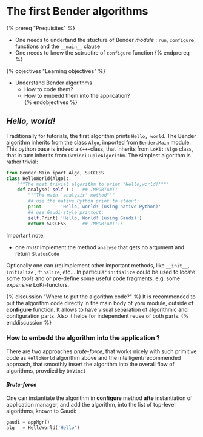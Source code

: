 # The first Bender algorithms 

{% prereq "Prequisites" %}
* One needs to undertand the stucture of Bender _module_ : `run`, `configure` functions 
and the `__main__` clause
* One needs to know the sctructire of `configure` function
{% endprereq %}

{% objectives "Learning objectives" %}
* Understand Bender algorithms
  * How to code them?
  * How to embedd them into the application?  
{% endobjectives %}


## _Hello, world!_ 

Traditionally for tutorials, the first algorithm prints `Hello, world`. 
The Bender algorithm inherits from the class `Algo`,  imported from `Bender.Main` module.
This python base is indeed a `C++`-class, that inherits from 
`LoKi::Algo` class, that in turn inherits from `DaVinciTupleAlgorithm`. 
The simplest algorithm is rather trivial:
```python
from Bender.Main iport Algo, SUCCESS 
class HelloWorld(Algo):
    """The most trivial algorithm to print 'Hello,world!'"""
    def analyse( self ) :   ## IMPORTANT! 
        """The main 'analysis' method"""        
        ## use the native Python print to stdout:
        print       'Hello, world! (using native Python)'
        ## use Gaudi-style printout:
        self.Print( 'Hello, World! (using Gaudi)')
        return SUCCESS      ## IMPORTANT!!! 
```
Important note:
 - one _must_ implement the method `analyse` that gets no argument and return `StatusCode`

Optionally one can (re)implement other important methods, like `__init__`,
`initialize` , `finalize`, etc...
In particular `initialize` could be used to locate some _tools_ and or pre-define some
useful code  fragments, e.g. some _expensive_ LoKi-functors.


{% discussion "Where to put the algorithm code?" %}
It is recommended to put the algorithm code directly in the main body of yoru module, 
outside of __configure__ function. It allows to have visual separation of algorithmic and 
configuration parts.  Also it helps for independent reuse of both parts. 
{% enddiscussion %}

### How to embedd the algorithm into the application ?

There are two approaches _brute-force_, that works nicely with such primitive code 
as `HelloWorld` algorithm above and the intelligent/recommended approach, that smoothly insert the algorithm into the overall flow of algorithms, provdied by `DaVinci`

#### _Brute-force_

One can instantiate the algorithm in __configure__ method  **afte** instantiation of application manager, and add the algorithm, into the list of top-level algorithms, known to Gaudi:
```python
gaudi = appMgr() 
alg   = HelloWorld('Hello')
```

   


